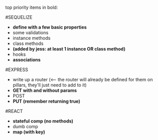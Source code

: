 top priority items in bold:

#SEQUELIZE
- **define with a few basic properties**
- some validations
- instance methods
- class methods
- **(added by jess: at least 1 instance OR class method)**
- hooks
- **associations**

#EXPRESS
- write up a router (<-- the router will already be defined for them on pillars, they'll just need to add to it)
- **GET with and without params**
- POST
- **PUT (remember returning true)**

#REACT
- **stateful comp (no methods)**
- dumb comp
- **map (with key)**